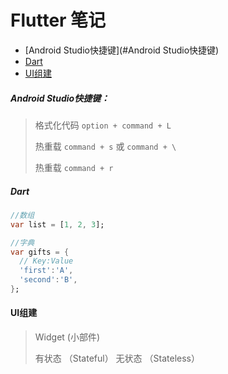 # Flutter 笔记
- [Android Studio快捷键](#Android Studio快捷键)
- [Dart](#Dart)
- [UI组建](#UI组建)

##### Android Studio快捷键：
> 格式化代码 `option + command + L`
>
> 热重载 `command + s` 或 `command + \`
>
> 热重载 `command + r` 

##### Dart

```dart
//数组
var list = [1, 2, 3];

//字典
var gifts = {
  // Key:Value
  'first':'A',
  'second':'B',
};
```

#### UI组建

> Widget (小部件)
>
> 有状态 （Stateful） 无状态 （Stateless）



